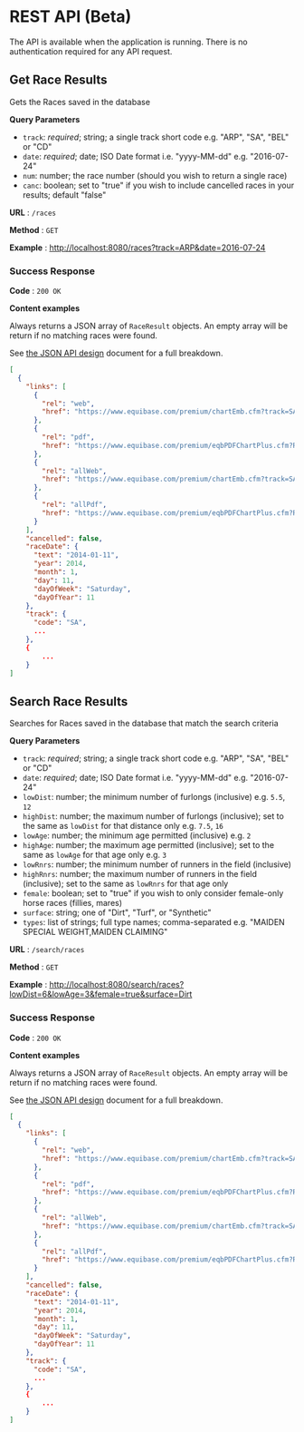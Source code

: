 # REST API (Beta)

The API is available when the application is running. There is no authentication required for any API request.

## Get Race Results

Gets the Races saved in the database

**Query Parameters**

* `track`: *required*; string; a single track short code e.g. "ARP", "SA", "BEL" or "CD"
* `date`: *required*; date; ISO Date format i.e. "yyyy-MM-dd" e.g. "2016-07-24"
* `num`: number; the race number (should you wish to return a single race)
* `canc`: boolean; set to "true" if you wish to include cancelled races in your results; default "false"

**URL** : `/races`

**Method** : `GET`

**Example** : [http://localhost:8080/races?track=ARP&date=2016-07-24]()

### Success Response

**Code** : `200 OK`

**Content examples**

Always returns a JSON array of `RaceResult` objects. An empty array will be return if no matching races were found.

See [the JSON API design](json-design.md) document for a full breakdown.

```json
[
  {
    "links": [
      {
        "rel": "web",
        "href": "https://www.equibase.com/premium/chartEmb.cfm?track=SA&raceDate=1/11/2014&cy=USA&rn=1"
      },
      {
        "rel": "pdf",
        "href": "https://www.equibase.com/premium/eqbPDFChartPlus.cfm?RACE=1&BorP=P&TID=SA&CTRY=USA&DT=1/11/2014&DAY=D&STYLE=EQB"
      },
      {
        "rel": "allWeb",
        "href": "https://www.equibase.com/premium/chartEmb.cfm?track=SA&raceDate=1/11/2014&cy=USA"
      },
      {
        "rel": "allPdf",
        "href": "https://www.equibase.com/premium/eqbPDFChartPlus.cfm?RACE=A&BorP=P&TID=SA&CTRY=USA&DT=1/11/2014&DAY=D&STYLE=EQB"
      }
    ],
    "cancelled": false,
    "raceDate": {
      "text": "2014-01-11",
      "year": 2014,
      "month": 1,
      "day": 11,
      "dayOfWeek": "Saturday",
      "dayOfYear": 11
    },
    "track": {
      "code": "SA",
      ...
	},
	{
		...
	}
]
```

## Search Race Results

Searches for Races saved in the database that match the search criteria

**Query Parameters**

* `track`: *required*; string; a single track short code e.g. "ARP", "SA", "BEL" or "CD"
* `date`: *required*; date; ISO Date format i.e. "yyyy-MM-dd" e.g. "2016-07-24"
* `lowDist`: number; the minimum number of furlongs (inclusive) e.g. `5.5`, `12`
* `highDist`: number; the maximum number of furlongs (inclusive); set to the same as `lowDist` for that distance only
 e.g. `7.5`, `16`
* `lowAge`: number; the minimum age permitted (inclusive) e.g. `2`
* `highAge`: number; the maximum age permitted (inclusive); set to the same as `lowAge` for that age only e.g. `3` 
* `lowRnrs`: number; the minimum number of runners in the field (inclusive)
* `highRnrs`: number; the maximum number of runners in the field (inclusive); set to the same as `lowRnrs` for that age only
* `female`: boolean; set to "true" if you wish to only consider female-only horse races (fillies, mares)
* `surface`: string; one of "Dirt", "Turf", or "Synthetic"
* `types`: list of strings; full type names; comma-separated e.g. "MAIDEN SPECIAL WEIGHT,MAIDEN CLAIMING"

**URL** : `/search/races`

**Method** : `GET`

**Example** : [http://localhost:8080/search/races?lowDist=6&lowAge=3&female=true&surface=Dirt]()

### Success Response

**Code** : `200 OK`

**Content examples**

Always returns a JSON array of `RaceResult` objects. An empty array will be return if no matching races were found.

See [the JSON API design](json-design.md) document for a full breakdown.

```json
[
  {
    "links": [
      {
        "rel": "web",
        "href": "https://www.equibase.com/premium/chartEmb.cfm?track=SA&raceDate=1/11/2014&cy=USA&rn=1"
      },
      {
        "rel": "pdf",
        "href": "https://www.equibase.com/premium/eqbPDFChartPlus.cfm?RACE=1&BorP=P&TID=SA&CTRY=USA&DT=1/11/2014&DAY=D&STYLE=EQB"
      },
      {
        "rel": "allWeb",
        "href": "https://www.equibase.com/premium/chartEmb.cfm?track=SA&raceDate=1/11/2014&cy=USA"
      },
      {
        "rel": "allPdf",
        "href": "https://www.equibase.com/premium/eqbPDFChartPlus.cfm?RACE=A&BorP=P&TID=SA&CTRY=USA&DT=1/11/2014&DAY=D&STYLE=EQB"
      }
    ],
    "cancelled": false,
    "raceDate": {
      "text": "2014-01-11",
      "year": 2014,
      "month": 1,
      "day": 11,
      "dayOfWeek": "Saturday",
      "dayOfYear": 11
    },
    "track": {
      "code": "SA",
      ...
	},
	{
		...
	}
]
```
